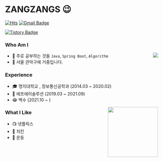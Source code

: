 # ZANGZANGS 😉
[![Hits](https://hits.seeyoufarm.com/api/count/incr/badge.svg?url=https://github.com/ZANGZANGS&count_bg=%23EB8B10&title_bg=%23684327&icon=&icon_color=%23E7E7E7&title=VISIT&edge_flat=false)](https://github.com/ZANGZANGS) 
[![Gmail Badge](https://img.shields.io/badge/Gmail-D14836?style=flat&logo=Gmail&logoColor=white)](mailto:kimjangh94@gmail.com) 
<!--[![Instagram Badge](https://img.shields.io/badge/Instagram-9c38d1?style=flat&logo=Instagram&logoColor=white)](https://www.instagram.com/아이디) -->


[![Tistory Badge](https://img.shields.io/badge/Tistory%20Tech%20Blog-555263?style=for-the-badge&logo=Storyblok&logoColor=white)](https://zangzangs.tistory.com/)



  
### Who Am I

<img align='right' src="http://mazassumnida.wtf/api/v2/generate_badge?boj=kimjangh94">

- 🌱 주로 공부하는 것들 `Java`, `Spring Boot`, `Algorithm` 
- 🚅 서울 관악구에 거중입니다.

### Experience

- 🎓 명지대학교 , 정보통신공학과 (2014.03 ~ 2020.02)
- 🏢 에프에이솔루션 (2019.03 ~ 2021.09)
- 😂 백수 (2021.10 ~ )


<img align='right' src="https://github-readme-stats.vercel.app/api?username=zangzangs" height="165">

### What I Like

- 📺 넷플릭스
- 🍗 치킨
- 💪 운동
